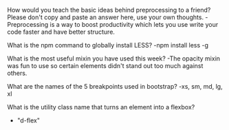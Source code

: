 How would you teach the basic ideas behind preprocessing to a friend? Please don't copy and paste an answer here, use your own thoughts.
-Preprocessing is a way to boost productivity which lets you use write your code faster and have better structure.

What is the npm command to globally install LESS?
-npm install less -g

What is the most useful mixin you have used this week?
-The opacity mixin was fun to use so certain elements didn't stand out too much against others.


What are the names of the 5 breakpoints used in bootstrap?
-xs, sm, md, lg, xl


What is the utility class name that turns an element into a flexbox?
- "d-flex"
